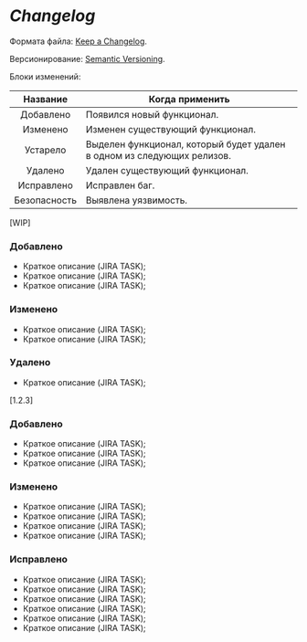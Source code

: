 # _Changelog_

Формата файла: [Keep a Changelog](https://keepachangelog.com/ru/1.0.0/).

Версионирование: [Semantic Versioning](https://semver.org/lang/ru/).

Блоки изменений:

|    Название    | Когда применить                                                        |
|:--------------:|------------------------------------------------------------------------|
|   Добавлено    | Появился новый функционал.                                             |
|    Изменено    | Изменен существующий функционал.                                       |
|    Устарело    | Выделен функционал, который будет удален в одном из следующих релизов. |
|    Удалено     | Удален существующий функционал.                                        |
|   Исправлено   | Исправлен баг.                                                         |
|  Безопасность  | Выявлена уязвимость.                                                   |

[WIP]

### Добавлено

- Краткое описание (JIRA TASK);
- Краткое описание (JIRA TASK);
- Краткое описание (JIRA TASK);

### Изменено

- Краткое описание (JIRA TASK);
- Краткое описание (JIRA TASK);

### Удалено

- Краткое описание (JIRA TASK);

[1.2.3]

### Добавлено

- Краткое описание (JIRA TASK);
- Краткое описание (JIRA TASK);
- Краткое описание (JIRA TASK);

### Изменено

- Краткое описание (JIRA TASK);
- Краткое описание (JIRA TASK);
- Краткое описание (JIRA TASK);
- Краткое описание (JIRA TASK);

### Исправлено

- Краткое описание (JIRA TASK);
- Краткое описание (JIRA TASK);
- Краткое описание (JIRA TASK);
- Краткое описание (JIRA TASK);
- Краткое описание (JIRA TASK);
- Краткое описание (JIRA TASK);

